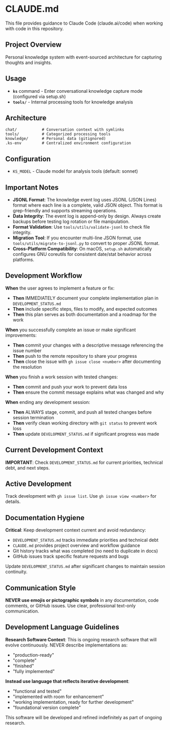 # CLAUDE.md

This file provides guidance to Claude Code (claude.ai/code) when working with code in this repository.

## Project Overview

Personal knowledge system with event-sourced architecture for capturing thoughts and insights.

## Usage

- **`ks`** command - Enter conversational knowledge capture mode (configured via setup.sh)
- **`tools/`** - Internal processing tools for knowledge analysis

## Architecture

```
chat/           # Conversation context with symlinks
tools/          # Categorized processing tools
knowledge/      # Personal data (gitignored)
.ks-env         # Centralized environment configuration
```

## Configuration

- `KS_MODEL` - Claude model for analysis tools (default: sonnet)

## Important Notes

- **JSONL Format**: The knowledge event log uses JSONL (JSON Lines) format where each line is a complete, valid JSON object. This format is grep-friendly and supports streaming operations.
- **Data Integrity**: The event log is append-only by design. Always create backups before testing log rotation or file manipulation.
- **Format Validation**: Use `tools/utils/validate-jsonl` to check file integrity.
- **Migration Tool**: If you encounter multi-line JSON format, use `tools/utils/migrate-to-jsonl.py` to convert to proper JSONL format.
- **Cross-Platform Compatibility**: On macOS, `setup.sh` automatically configures GNU coreutils for consistent date/stat behavior across platforms.

## Development Workflow

**When** the user agrees to implement a feature or fix:
- **Then** IMMEDIATELY document your complete implementation plan in `DEVELOPMENT_STATUS.md`
- **Then** include specific steps, files to modify, and expected outcomes
- **Then** this plan serves as both documentation and a roadmap for the work

**When** you successfully complete an issue or make significant improvements:
- **Then** commit your changes with a descriptive message referencing the issue number
- **Then** push to the remote repository to share your progress
- **Then** close the issue with `gh issue close <number>` after documenting the resolution

**When** you finish a work session with tested changes:
- **Then** commit and push your work to prevent data loss
- **Then** ensure the commit message explains what was changed and why

**When** ending any development session:
- **Then** ALWAYS stage, commit, and push all tested changes before session termination
- **Then** verify clean working directory with `git status` to prevent work loss
- **Then** update `DEVELOPMENT_STATUS.md` if significant progress was made

## Current Development Context

**IMPORTANT**: Check `DEVELOPMENT_STATUS.md` for current priorities, technical debt, and next steps.

## Active Development

Track development with `gh issue list`. Use `gh issue view <number>` for details.

## Documentation Hygiene

**Critical**: Keep development context current and avoid redundancy:
- `DEVELOPMENT_STATUS.md` tracks immediate priorities and technical debt
- `CLAUDE.md` provides project overview and workflow guidance  
- Git history tracks what was completed (no need to duplicate in docs)
- GitHub issues track specific feature requests and bugs

Update `DEVELOPMENT_STATUS.md` after significant changes to maintain session continuity.

## Communication Style

**NEVER use emojis or pictographic symbols** in any documentation, code comments, or GitHub issues. Use clear, professional text-only communication.

## Development Language Guidelines

**Research Software Context**: This is ongoing research software that will evolve continuously. NEVER describe implementations as:
- "production-ready" 
- "complete"
- "finished"
- "fully implemented"

**Instead use language that reflects iterative development**:
- "functional and tested"
- "implemented with room for enhancement"
- "working implementation, ready for further development"
- "foundational version complete"

This software will be developed and refined indefinitely as part of ongoing research.